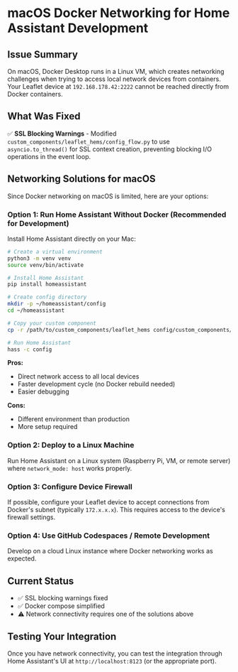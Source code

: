 # macOS Docker Networking for Home Assistant Development

## Issue Summary

On macOS, Docker Desktop runs in a Linux VM, which creates networking challenges when trying to access local network devices from containers. Your Leaflet device at `192.168.178.42:2222` cannot be reached directly from Docker containers.

## What Was Fixed

✅ **SSL Blocking Warnings** - Modified `custom_components/leaflet_hems/config_flow.py` to use `asyncio.to_thread()` for SSL context creation, preventing blocking I/O operations in the event loop.

## Networking Solutions for macOS

Since Docker networking on macOS is limited, here are your options:

### Option 1: Run Home Assistant Without Docker (Recommended for Development)

Install Home Assistant directly on your Mac:

```bash
# Create a virtual environment
python3 -m venv venv
source venv/bin/activate

# Install Home Assistant
pip install homeassistant

# Create config directory
mkdir -p ~/homeassistant/config
cd ~/homeassistant

# Copy your custom component
cp -r /path/to/custom_components/leaflet_hems config/custom_components/

# Run Home Assistant
hass -c config
```

**Pros:**
- Direct network access to all local devices
- Faster development cycle (no Docker rebuild needed)
- Easier debugging

**Cons:**
- Different environment than production
- More setup required

### Option 2: Deploy to a Linux Machine

Run Home Assistant on a Linux system (Raspberry Pi, VM, or remote server) where `network_mode: host` works properly.

### Option 3: Configure Device Firewall

If possible, configure your Leaflet device to accept connections from Docker's subnet (typically `172.x.x.x`). This requires access to the device's firewall settings.

### Option 4: Use GitHub Codespaces / Remote Development

Develop on a cloud Linux instance where Docker networking works as expected.

## Current Status

- ✅ SSL blocking warnings fixed
- ✅ Docker compose simplified
- ⚠️ Network connectivity requires one of the solutions above

## Testing Your Integration

Once you have network connectivity, you can test the integration through Home Assistant's UI at `http://localhost:8123` (or the appropriate port).
